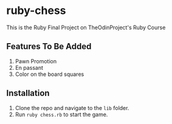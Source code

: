 # ruby-chess

This is the Ruby Final Project on TheOdinProject's Ruby Course

## Features To Be Added

1. Pawn Promotion
2. En passant
3. Color on the board squares

## Installation

1. Clone the repo and navigate to the `lib` folder.
2. Run `ruby chess.rb` to start the game.
